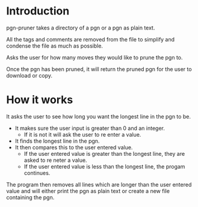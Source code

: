# Introduction

pgn-pruner takes a directory of a pgn or a pgn as plain text.

All the tags and comments are removed from the file to simplify and condense the file as much as possible.

Asks the user for how many moves they would like to prune the pgn to.

Once the pgn has been pruned, it will return the pruned pgn for the user to download or copy.

# How it works

It asks the user to see how long you want the longest line in the pgn to be.
- It makes sure the user input is greater than 0 and an integer.
    - If it is not it will ask the user to re enter a value.
- It finds the longest line in the pgn.
- It then compares this to the user entered value.
    - If the user entered value is greater than the longest line, they are asked to re neter a value.
    - If the user entered value is less than the longest line, the progam continues.

The program then removes all lines which are longer than the user entered value and will either print the pgn as plain text or create a new file containing the pgn.